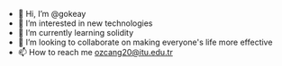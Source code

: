 - 👋 Hi, I’m @gokeay
- 👀 I’m interested in new technologies
- 🌱 I’m currently learning solidity
- 💞️ I’m looking to collaborate on making everyone's life more effective
- 📫 How to reach me ozcang20@itu.edu.tr

<!---
gokeay/gokeay is a ✨ special ✨ repository because its `README.md` (this file) appears on your GitHub profile.
You can click the Preview link to take a look at your changes.
--->
